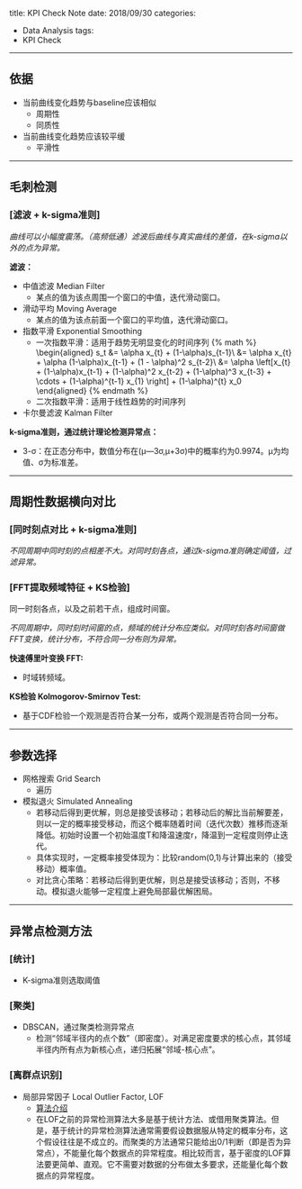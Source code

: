 title: KPI Check Note
date: 2018/09/30
categories:
- Data Analysis
tags:
- KPI Check
---


## 依据 ##

- 当前曲线变化趋势与baseline应该相似
  - 周期性
  - 同质性
- 当前曲线变化趋势应该较平缓
  - 平滑性

---

## 毛刺检测 ##

### [滤波 + k-sigma准则] ###

*曲线可以小幅度震荡。（高频低通）滤波后曲线与真实曲线的差值，在k-sigma以外的点为异常。*

**滤波：**

- 中值滤波 Median Filter
  - 某点的值为该点周围一个窗口的中值，迭代滑动窗口。
- 滑动平均 Moving Average
  - 某点的值为该点前面一个窗口的平均值，迭代滑动窗口。
- 指数平滑 Exponential Smoothing
  - 一次指数平滑：适用于趋势无明显变化的时间序列
{% math %}
\begin{aligned}
s_t &= \alpha x_{t} + (1-\alpha)s_{t-1}\\
&= \alpha x_{t} + \alpha (1-\alpha)x_{t-1} + (1 - \alpha)^2 s_{t-2}\\
&= \alpha \left[x_{t} + (1-\alpha)x_{t-1} + (1-\alpha)^2 x_{t-2} + (1-\alpha)^3 x_{t-3} + \cdots + (1-\alpha)^{t-1} x_{1} \right] + (1-\alpha)^{t} x_0
\end{aligned}
{% endmath %}
  - 二次指数平滑：适用于线性趋势的时间序列
- 卡尔曼滤波 Kalman Filter

**k-sigma准则，通过统计理论检测异常点：**

- 3-σ：在正态分布中，数值分布在(μ—3σ,μ+3σ)中的概率约为0.9974。μ为均值、σ为标准差。

---

## 周期性数据横向对比 ##

### [同时刻点对比 + k-sigma准则] ###

*不同周期中同时刻的点相差不大。对同时刻各点，通过k-sigma准则确定阈值，过滤异常。*


### [FFT提取频域特征 + KS检验] ###

同一时刻各点，以及之前若干点，组成时间窗。

*不同周期中，同时刻时间窗的点，频域的统计分布应类似。对同时刻各时间窗做FFT变换，统计分布，不符合同一分布则为异常。*

**快速傅里叶变换 FFT:**

- 时域转频域。

**KS检验 Kolmogorov-Smirnov Test:**

- 基于CDF检验一个观测是否符合某一分布，或两个观测是否符合同一分布。

---

## 参数选择 ##

- 网格搜索 Grid Search
  - 遍历
- 模拟退火 Simulated Annealing
  - 若移动后得到更优解，则总是接受该移动；若移动后的解比当前解要差，则以一定的概率接受移动，而这个概率随着时间（迭代次数）推移而逐渐降低。初始时设置一个初始温度T和降温速度r，降温到一定程度则停止迭代。
  - 具体实现时，一定概率接受体现为：比较random(0,1)与计算出来的（接受移动）概率值。
  - 对比贪心策略：若移动后得到更优解，则总是接受该移动；否则，不移动。模拟退火能够一定程度上避免局部最优解困局。

---

## 异常点检测方法 ##

### [统计] ###

- K-sigma准则选取阈值

### [聚类] ###

- DBSCAN，通过聚类检测异常点
  - 检测“邻域半径内的点个数”（即密度）。对满足密度要求的核心点，其邻域半径内所有点为新核心点，递归拓展“邻域-核心点”。

### [离群点识别] ###

- 局部异常因子 Local Outlier Factor, LOF
  - [算法介绍](https://blog.csdn.net/bbbeoy/article/details/80301211)
  - 在LOF之前的异常检测算法大多是基于统计方法、或借用聚类算法。但是，基于统计的异常检测算法通常需要假设数据服从特定的概率分布，这个假设往往是不成立的。而聚类的方法通常只能给出0/1判断（即是否为异常点），不能量化每个数据点的异常程度。相比较而言，基于密度的LOF算法要更简单、直观。它不需要对数据的分布做太多要求，还能量化每个数据点的异常程度。